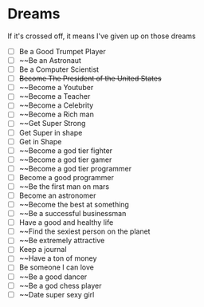 # Dreams
If it's crossed off, it means I've given up on those dreams

- [ ] Be a Good Trumpet Player
- [ ] ~~Be an Astronaut 
- [ ] Be a Computer Scientist
- [ ] ~~Become The President of the United States~~
- [ ] ~~Become a Youtuber
- [ ] ~~Become a Teacher
- [ ] ~~Become a Celebrity
- [ ] ~~Become a Rich man
- [ ] ~~Get Super Strong
- [ ] Get Super in shape
- [ ] Get in Shape
- [ ] ~~Become a god tier fighter
- [ ] ~~Become a god tier gamer
- [ ] ~~Become a god tier programmer
- [ ] Become a good programmer
- [ ] ~~Be the first man on mars
- [ ] Become an astronomer
- [ ] ~~Become the best at something
- [ ] ~~Be a successful businessman
- [ ] Have a good and healthy life
- [ ] ~~Find the sexiest person on the planet
- [ ] ~~Be extremely attractive
- [ ] Keep a journal
- [ ] ~~Have a ton of money
- [ ] Be someone I can love
- [ ] ~~Be a good dancer
- [ ] ~~Be a god chess player
- [ ] ~~Date super sexy girl